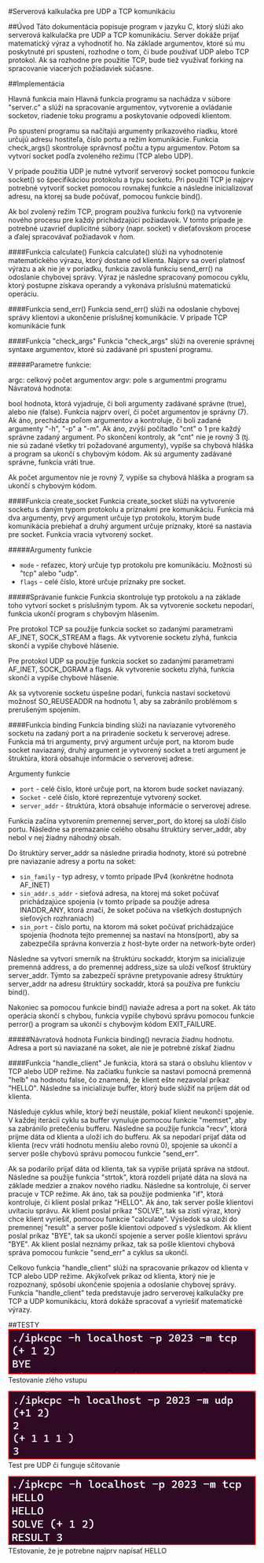 #Serverová kalkulačka pre UDP a TCP komunikáciu

##Úvod
Táto dokumentácia popisuje program v jazyku C, ktorý slúži ako serverová kalkulačka pre UDP a TCP komunikáciu. Server dokáže prijať matematický výraz a vyhodnotiť ho. Na základe argumentov, ktoré sú mu poskytnuté pri spustení, rozhodne o tom, či bude používať UDP alebo TCP protokol. Ak sa rozhodne pre použitie TCP, bude tiež využívať forking na spracovanie viacerých požiadaviek súčasne.

##Implementácia

Hlavná funkcia main
Hlavná funkcia programu sa nachádza v súbore "server.c" a slúži na spracovanie argumentov, vytvorenie a ovládanie socketov, riadenie toku programu a poskytovanie odpovedí klientom.

Po spustení programu sa načítajú argumenty príkazového riadku, ktoré určujú adresu hostiteľa, číslo portu a režim komunikácie. Funkcia check_args() skontroluje správnosť počtu a typu argumentov. Potom sa vytvorí socket podľa zvoleného režimu (TCP alebo UDP).

V prípade použitia UDP je nutné vytvoriť serverový socket pomocou funkcie socket() so špecifikáciou protokolu a typu socketu. Pri použití TCP je najprv potrebné vytvoriť socket pomocou rovnakej funkcie a následne inicializovať adresu, na ktorej sa bude počúvať, pomocou funkcie bind().

Ak bol zvolený režim TCP, program používa funkciu fork() na vytvorenie nového procesu pre každý prichádzajúci požiadavok. V tomto prípade je potrebné uzavrieť duplicitné súbory (napr. socket) v dieťaťovskom procese a ďalej spracovávať požiadavok v ňom.

####Funkcia calculate()
Funkcia calculate() slúži na vyhodnotenie matematického výrazu, ktorý dostane od klienta. Najprv sa overí platnosť výrazu a ak nie je v poriadku, funkcia zavolá funkciu send_err() na odoslanie chybovej správy. Výraz je následne spracovaný pomocou cyklu, ktorý postupne získava operandy a vykonáva príslušnú matematickú operáciu.

####Funkcia send_err()
Funkcia send_err() slúži na odoslanie chybovej správy klientovi a ukončenie príslušnej komunikácie. V prípade TCP komunikácie funk

####Funkcia "check_args"
Funkcia "check_args" slúži na overenie správnej syntaxe argumentov, ktoré sú zadávané pri spustení programu.

#####Parametre funkcie:

argc: celkový počet argumentov
argv: pole s argumentmi programu
Návratová hodnota:

bool hodnota, ktorá vyjadruje, či boli argumenty zadávané správne (true), alebo nie (false).
Funkcia najprv overí, či počet argumentov je správny (7). Ak áno, prechádza poľom argumentov a kontroluje, či boli zadané argumenty "-h", "-p" a "-m". Ak áno, zvýši počítadlo "cnt" o 1 pre každý správne zadaný argument. Po skončení kontroly, ak "cnt" nie je rovný 3 (tj. nie sú zadané všetky tri požadované argumenty), vypíše sa chybová hláška a program sa ukončí s chybovým kódom. Ak sú argumenty zadávané správne, funkcia vráti true.

Ak počet argumentov nie je rovný 7, vypíše sa chybová hláška a program sa ukončí s chybovým kódom.

####Funkcia create_socket
Funkcia create_socket slúži na vytvorenie socketu s daným typom protokolu a príznakmi pre komunikáciu. Funkcia má dva argumenty, prvý argument určuje typ protokolu, ktorým bude komunikácia prebiehať a druhý argument určuje príznaky, ktoré sa nastavia pre socket. Funkcia vracia vytvorený socket.

#####Argumenty funkcie
- `mode` - reťazec, ktorý určuje typ protokolu pre komunikáciu. Možnosti sú "tcp" alebo "udp".
- `flags` - celé číslo, ktoré určuje príznaky pre socket.

#####Správanie funkcie
Funkcia skontroluje typ protokolu a na základe toho vytvorí socket s príslušným typom. Ak sa vytvorenie socketu nepodarí, funkcia ukončí program s chybovým hlásením.

Pre protokol TCP sa použije funkcia socket so zadanými parametrami AF_INET, SOCK_STREAM a flags. Ak vytvorenie socketu zlyhá, funkcia skončí a vypíše chybové hlásenie.

Pre protokol UDP sa použije funkcia socket so zadanými parametrami AF_INET, SOCK_DGRAM a flags. Ak vytvorenie socketu zlyhá, funkcia skončí a vypíše chybové hlásenie.

Ak sa vytvorenie socketu úspešne podarí, funkcia nastaví socketovú možnosť SO_REUSEADDR na hodnotu 1, aby sa zabránilo problémom s prerušeným spojením.

####Funkcia binding
Funkcia binding slúži na naviazanie vytvoreného socketu na zadaný port a na priradenie socketu k serverovej adrese. Funkcia má tri argumenty, prvý argument určuje port, na ktorom bude socket naviazaný, druhý argument je vytvorený socket a tretí argument je štruktúra, ktorá obsahuje informácie o serverovej adrese.

Argumenty funkcie
- `port` -  celé číslo, ktoré určuje port, na ktorom bude socket naviazaný.
- `Socket` - celé číslo, ktoré reprezentuje vytvorený socket.
- `server_addr` - štruktúra, ktorá obsahuje informácie o serverovej adrese.


Funkcia začína vytvorením premennej server_port, do ktorej sa uloží číslo portu. Následne sa premazanie celého obsahu štruktúry server_addr, aby nebol v nej žiadny náhodný obsah.

Do štruktúry server_addr sa následne priradia hodnoty, ktoré sú potrebné pre naviazanie adresy a portu na soket:

- `sin_family` - typ adresy, v tomto prípade IPv4 (konkrétne hodnota AF_INET)
- `sin_addr.s_addr` - sieťová adresa, na ktorej má soket počúvať prichádzajúce spojenia (v tomto prípade sa použije adresa INADDR_ANY, ktorá značí, že soket počúva na všetkých dostupných sieťových rozhraniach)
- `sin_port` - číslo portu, na ktorom má soket počúvať prichádzajúce spojenia (hodnota tejto premennej sa nastaví na htons(port), aby sa zabezpečila správna konverzia z host-byte order na network-byte order)

Následne sa vytvorí smerník na štruktúru sockaddr, ktorým sa inicializuje premenná address, a do premennej address_size sa uloží veľkosť štruktúry server_addr. Týmto sa zabezpečí správne pretypovanie adresy štruktúry server_addr na adresu štruktúry sockaddr, ktorá sa používa pre funkciu bind().

Nakoniec sa pomocou funkcie bind() naviaže adresa a port na soket. Ak táto operácia skončí s chybou, funkcia vypíše chybovú správu pomocou funkcie perror() a program sa ukončí s chybovým kódom EXIT_FAILURE.

#####Návratová hodnota
Funkcia binding() nevracia žiadnu hodnotu. Adresa a port sú naviazané na soket, ale nie je potrebné získať žiadnu

####Funkcia "handle_client" 
Je funkcia, ktorá sa stará o obsluhu klientov v TCP alebo UDP režime. Na začiatku funkcie sa nastaví pomocná premenná "helb" na hodnotu false, čo znamená, že klient ešte nezavolal príkaz "HELLO". Následne sa inicializuje buffer, ktorý bude slúžiť na príjem dát od klienta.

Následuje cyklus while, ktorý beží neustále, pokiaľ klient neukončí spojenie. V každej iterácii cyklu sa buffer vynuluje pomocou funkcie "memset", aby sa zabránilo pretečeniu bufferu. Následne sa použije funkcia "recv", ktorá prijme dáta od klienta a uloží ich do bufferu. Ak sa nepodarí prijať dáta od klienta (recv vráti hodnotu menšiu alebo rovnú 0), spojenie sa ukončí a server pošle chybovú správu pomocou funkcie "send_err".

Ak sa podarilo prijať dáta od klienta, tak sa vypíše prijatá správa na stdout. Následne sa použije funkcia "strtok", ktorá rozdelí prijaté dáta na slová na základe medzier a znakov nového riadku. Následne sa kontroluje, či server pracuje v TCP režime. Ak áno, tak sa použije podmienka "if", ktorá kontroluje, či klient poslal príkaz "HELLO". Ak áno, tak server pošle klientovi uvítaciu správu. Ak klient poslal príkaz "SOLVE", tak sa zistí výraz, ktorý chce klient vyriešiť, pomocou funkcie "calculate". Výsledok sa uloží do premennej "result" a server pošle klientovi odpoveď s výsledkom. Ak klient poslal príkaz "BYE", tak sa ukončí spojenie a server pošle klientovi správu "BYE". Ak klient poslal neznámy príkaz, tak sa pošle klientovi chybová správa pomocou funkcie "send_err" a cyklus sa ukončí.

Celkovo funkcia "handle_client" slúži na spracovanie príkazov od klienta v TCP alebo UDP režime. Akýkoľvek príkaz od klienta, ktorý nie je rozpoznaný, spôsobí ukončenie spojenia a odoslanie chybovej správy. Funkcia "handle_client" teda predstavuje jadro serverovej kalkulačky pre TCP a UDP komunikáciu, ktorá dokáže spracovať a vyriešiť matematické výrazy.

##TESTY
![TCP-TEST](tcp-hello-miss.png)
Testovanie zlého vstupu

![UDP-TEST](test-plus.png)
Test pre UDP či funguje sčitovanie

![TCP-TEST](tcp-hello.png)
TEstovanie, že je potrebne najprv napísať HELLO

